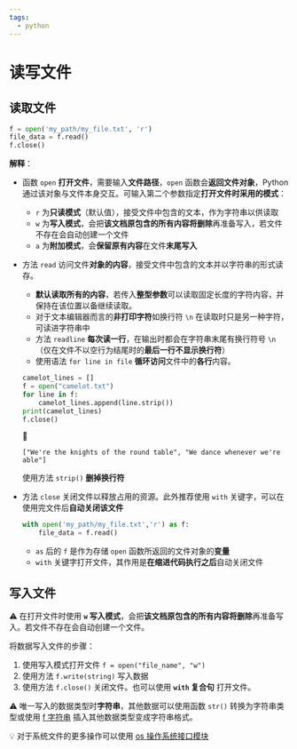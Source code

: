 ```yaml
---
tags:
  - python
---
```


# 读写文件

## 读取文件

```python
f = open('my_path/my_file.txt', 'r')
file_data = f.read()
f.close()
```

**解释**：
* 函数 `open` **打开文件**，需要输入**文件路径**，`open` 函数会**返回文件对象**，Python 通过该对象与文件本身交互。可输入第二个参数指定**打开文件时采用的模式**：
    * `r` 为**只读模式**（默认值），接受文件中包含的文本，作为字符串以供读取
    * `w` 为**写入模式**，会把**该文档原包含的所有内容将删除**再准备写入，若文件不存在会自动创建一个文件
    * `a` 为**附加模式**，会**保留原有内容**在文件**末尾写入**

* 方法 `read` 访问文件**对象的内容**，接受文件中包含的文本并以字符串的形式读存。
    * **默认读取所有的内容**，若传入**整型参数**可以读取固定长度的字符内容，并保持在该位置以备继续读取。
    * 对于文本编辑器而言的**非打印字符**如换行符 `\n` 在读取时只是另一种字符，可读进字符串中
    * 方法 `readline` **每次读一行**，在输出时都会在字符串末尾有换行符号 `\n`（仅在文件不以空行为结尾时的**最后一行不显示换行符**）
    * 使用语法 `for line in file` **循环访问**文件中的**各行**内容。
    ```python
    camelot_lines = []
    f = open("camelot.txt")
    for line in f:
        camelot_lines.append(line.strip())
    print(camelot_lines)
    f.close()
    ```

    :hammer:

    ```shell
    ["We're the knights of the round table", "We dance whenever we're able"]
    ```

    使用方法 `strip()` **删掉换行符**

* 方法 `close` 关闭文件以释放占用的资源。此外推荐使用 `with` 关键字，可以在使用完文件后**自动关闭该文件**

    ```python
    with open('my_path/my_file.txt','r') as f:
        file_data = f.read()
    ```

    * `as` 后的 `f` 是作为存储 `open` 函数所返回的文件对象的**变量**
    * `with` 关键字打开文件，其作用是**在缩进代码执行之后**自动关闭文件

## 写入文件
:warning: 在打开文件时使用 **`w` 写入模式**，会把**该文档原包含的所有内容将删除**再准备写入。若文件不存在会自动创建一个文件。

将数据写入文件的步骤：

1. 使用写入模式打开文件 `f = open("file_name", "w")`
2. 使用方法 `f.write(string)` 写入数据
3. 使用方法 `f.close()` 关闭文件。也可以使用 **`with` 复合句** 打开文件。

:warning: 唯一写入的数据类型时**字符串**，其他数据可以使用函数 `str()` 转换为字符串类型或使用 [f 字符串](./字符串和文本.md) 插入其他数据类型变成字符串格式。

:bulb: 对于系统文件的更多操作可以使用 [os 操作系统接口模块](./常用库.md)